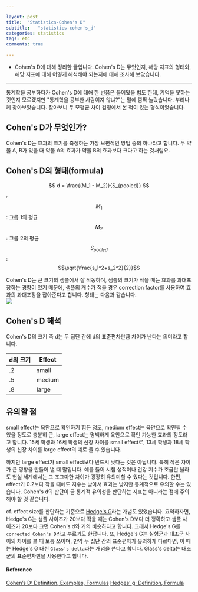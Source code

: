 ```yaml
---

layout: post
title:  "Statistics-Cohen's D"
subtitle:   "statistics-cohen's_d"
categories: statistics
tags: etc
comments: true

---  
```


- Cohen's D에 대해 정리한 글입니다. Cohen's D는 무엇인지, 해당 지표의 형태와, 해당 지표에 대해 어떻게 해석해야 되는지에 대해 조사해 
보았습니다. 

---  

통계학을 공부하다가 Cohen's D에 대해 한 번쯤은 들어봤을 법도 한데, 기억을 못하는 것인지 모르겠지만 "통계학을 공부한 사람이지 
않냐?"는 말에 깜짝 놀랐습니다. 부리나케 찾아보았습니다. 찾아보니 두 모평균 차이 검정에서 본 적이 있는 형식이었습니다.  

## Cohen's D가 무엇인가?  
Cohen's D는 효과의 크기를 측정하는 가장 보편적인 방법 중의 하나라고 합니다. 두 약물 A, B가 있을 때 약물 A의 효과가 약물 B의 효과보다 
크다고 하는 것처럼요.  

## Cohen's D의 형태(formula)  
$$ d = \frac{(M_1 - M_2)}{S_{pooled}} $$,  

$$M_1$$: 그룹 1의 평균  
$$M_2$$: 그룹 2의 평균  
$$S_{pooled}$$: $$\sqrt{\frac{s_1^2+s_2^2}{2}}$$  

Cohen's D는 큰 크기의 샘플에서 잘 작동하며, 샘플의 크기가 작을 때는 효과를 과대포장하는 경향이 있기 때문에, 샘플의 개수가 적을 경우 
correction factor를 사용하여 효과의 과대포장을 잡아준다고 합니다. 형태는 다음과 같습니다.  
![](https://www.statisticshowto.datasciencecentral.com/wp-content/uploads/2016/10/small-samples-formula.png)  

## Cohen's D 해석  
Cohen's D의 크기 즉 d는 두 집단 간에 d의 표준편차만큼 차이가 난다는 의미라고 합니다.  

|d의 크기|Effect|
|------|------|
|.2|small|
|.5|medium|
|.8|large|  

## 유의할 점  

small effect는 육안으로 확인하기 힘든 정도, medium effect는 육안으로 확인될 수 있을 정도로 충분히 큰, 
large effect는 명백하게 육안으로 확인 가능한 효과의 정도라고 합니다. 15세 학생과 16세 학생의 신장 차이를 small effect로, 
13세 학생과 18세 학생의 신장 차이를 large effect의 예로 들 수 있습니다.  

하지만 large effect가 small effect보다 반드시 낫다는 것은 아닙니다. 특히 작은 차이가 큰 영향을 만들어 낼 때 말입니다. 
예를 들어 시험 성적이나 건강 지수가 조금만 올라도 현실 세계에서는 그 조그마한 차이가 굉장히 유의미할 수 있다는 것입니다. 
한편, effect가 0.2보다 작을 때에도 지수는 낮아서 효과는 낮지만 통계적으로 유의할 수는 있습니다. Cohen's d의 판단이 
곧 통계적 유의성을 판단하는 지표는 아니라는 점에 주의해야 할 것 같습니다.  


cf. effect size를 판단하는 기준으로 [Hedge's G](https://www.statisticshowto.datasciencecentral.com/hedges-g/)라는 개념도 있었습니다. 
요약하자면, Hedge's G는 샘플 사이즈가 20보다 작을 때는 Cohen's D보다 더 정확하고 샘플 사이즈가 20보다 크면 Cohen's d와 거의 비슷하다고 합니다. 
그래서 Hedge's G를 `corrected Cohen's D`라고 부르기도 한답니다. 또, Hedge's G는 실험군과 대조군 사이의 차이를 볼 때 보통 쓰이며, 만약 
두 집단 간의 표준편차가 유의하게 다르다면, 이 때는 Hedge's G 대신 `Glass's delta`라는 개념을 쓴다고 합니다. Glass's delta는 대조군의 
표준편차만을 사용한다고 합니다.  


#### Reference  
[Cohen’s D: Definition, Examples, Formulas](https://www.statisticshowto.datasciencecentral.com/cohens-d/)
[Hedges’ g: Definition, Formula](https://www.statisticshowto.datasciencecentral.com/hedges-g/)
